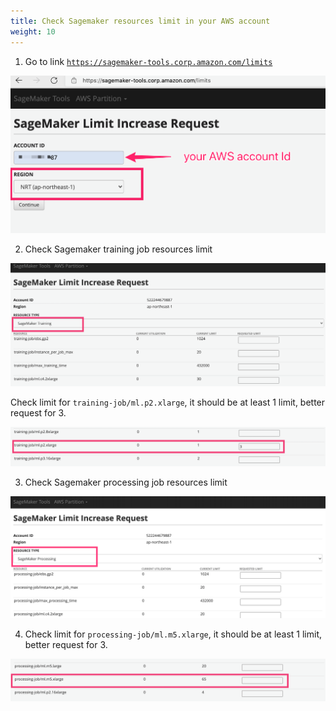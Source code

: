 ```yaml
---
title: Check Sagemaker resources limit in your AWS account
weight: 10
---
```


1. Go to link [`https://sagemaker-tools.corp.amazon.com/limits`](https://sagemaker-tools.corp.amazon.com/limits)

![Sagemaker limit request](/images/sm-limit-req.png)

2. Check Sagemaker training job resources limit

![Sagemaker training job limit](/images/sm-limit-training.png)

Check limit for `training-job/ml.p2.xlarge`, it should be at least 1 limit, better request for 3. 

![Sagemaker training job limit for p2.xlarge](/images/sm-limit-training-p2.png)

3. Check Sagemaker processing job resources limit

![Sagemaker processing job limit](/images/sm-limit-processing.png)

4. Check limit for `processing-job/ml.m5.xlarge`, it should be at least 1 limit, better request for 3. 

![Sagemaker processing job limit for m5.xlarge](/images/sm-limit-processing-m5-xlarge.png)
